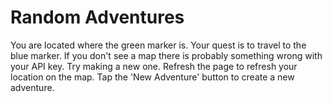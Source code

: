 # Random Adventures

You are located where the green marker is. Your quest is to
travel to the blue marker. If you don't see a map there is
probably something wrong with your API key. Try making a new
one. Refresh the page to refresh your location on the map.
Tap the 'New Adventure' button to create a new adventure.
